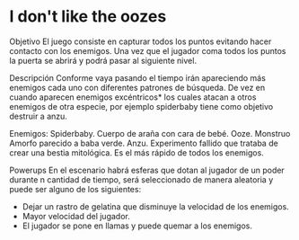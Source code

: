 I don't like the oozes
===========================
Objetivo
El juego consiste en capturar todos los puntos evitando hacer contacto con los enemigos. Una vez que el jugador coma todos los puntos la puerta se abrirá y podrá pasar al siguiente nivel.

Descripción
Conforme vaya pasando el tiempo irán apareciendo más enemigos cada uno con diferentes patrones de búsqueda.  De vez en cuando aparecen enemigos excéntricos* los cuales atacan a otros enemigos de otra especie, por ejemplo spiderbaby tiene como objetivo destruir a anzu.

Enemigos:
Spiderbaby. Cuerpo de araña con cara de bebé.
Ooze. Monstruo Amorfo parecido a baba verde.
Anzu. Experimento fallido que trataba de crear una bestia mitológica. Es el más rápido de todos los enemigos.

Powerups
En el escenario habrá esferas que dotan al jugador de un poder durante n cantidad de tiempo, será seleccionado de manera aleatoria y puede ser alguno de los siguientes:
  - Dejar un rastro de gelatina que disminuye la velocidad de los enemigos.
  - Mayor velocidad del jugador.
  - El jugador se pone en llamas y puede quemar a los enemigos.
